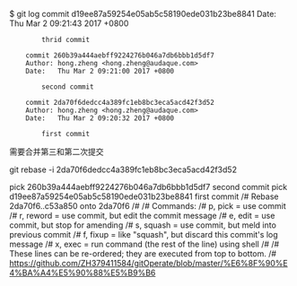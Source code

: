 $ git log
        commit d19ee87a59254e05ab5c58190ede031b23be8841
        Date:   Thu Mar 2 09:21:43 2017 +0800

            thrid commit

        commit 260b39a444aebff9224276b046a7db6bbb1d5df7
        Author: hong.zheng <hong.zheng@audaque.com>
        Date:   Thu Mar 2 09:21:00 2017 +0800

            second commit

        commit 2da70f6dedcc4a389fc1eb8bc3eca5acd42f3d52
        Author: hong.zheng <hong.zheng@audaque.com>
        Date:   Thu Mar 2 09:20:32 2017 +0800

            first commit
 需要合并第三和第二次提交

git rebase -i  2da70f6dedcc4a389fc1eb8bc3eca5acd42f3d52
 
pick 260b39a444aebff9224276b046a7db6bbb1d5df7 second commit 
pick d19ee87a59254e05ab5c58190ede031b23be8841 first commit
/# Rebase 2da70f6..c53a850 onto 2da70f6
/#
/# Commands:
/#  p, pick = use commit
/#  r, reword = use commit, but edit the commit message
/#  e, edit = use commit, but stop for amending
/#  s, squash = use commit, but meld into previous commit
/#  f, fixup = like "squash", but discard this commit's log message
/#  x, exec = run command (the rest of the line) using shell
/#
/# These lines can be re-ordered; they are executed from top to bottom.
/#
https://github.com/ZH379411584/gitOperate/blob/master/%E6%8F%90%E4%BA%A4%E5%90%88%E5%B9%B6
